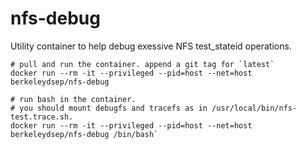 nfs-debug
=========

Utility container to help debug exessive NFS test_stateid operations.

```
# pull and run the container. append a git tag for `latest`
docker run --rm -it --privileged --pid=host --net=host berkeleydsep/nfs-debug

# run bash in the container.
# you should mount debugfs and tracefs as in /usr/local/bin/nfs-test.trace.sh.
docker run --rm -it --privileged --pid=host --net=host berkeleydsep/nfs-debug /bin/bash`

```

